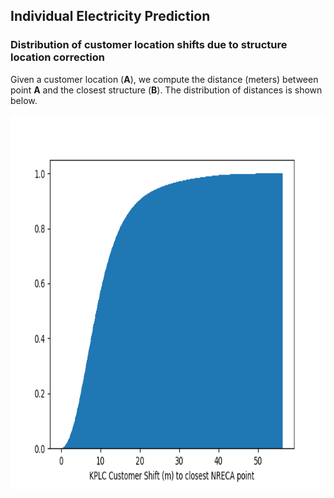 ## Individual Electricity Prediction

### Distribution of customer location shifts due to structure location correction
Given a customer location (**A**), we compute the distance (meters) between point **A** and the closest structure (**B**). The distribution of distances is shown below.
<p align="center">
  <img width="900" height="600" src="./images/gps_shift_histogram.png" alt="Customer Shift (meters) to closest NRECA point">
</p>
